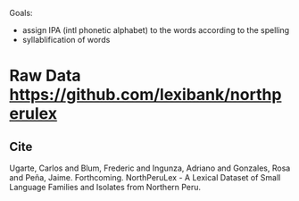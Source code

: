 Goals:

- assign IPA (intl phonetic alphabet) to the words according to the spelling
- syllablification of words

# Raw Data https://github.com/lexibank/northperulex

## Cite
Ugarte, Carlos and Blum, Frederic and Ingunza, Adriano and Gonzales, Rosa and Peña, Jaime. Forthcoming. NorthPeruLex - A Lexical Dataset of Small Language Families and Isolates from Northern Peru.
